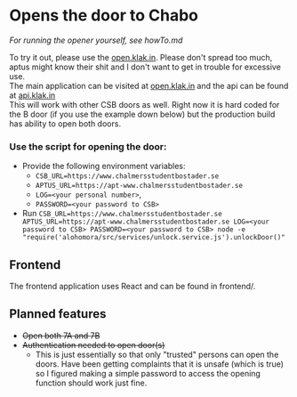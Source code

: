 
# Opens the door to Chabo
_For running the opener yourself, see howTo.md_

To try it out, please use the [open.klak.in](https://open.klak.in). Please don't spread too much, aptus might know their shit and I don't want to get in trouble for excessive use.
<br>
The main application can be visited at [open.klak.in](https://open.klak.in) and the api can be found at [api.klak.in](https://api.klak.in)
<br>
This will work with other CSB doors as well. Right now it is hard coded for the B door (if you use the example down below) but the production build has ability to open both doors.
<br>

### Use the script for opening the door:

- Provide the following environment variables: 
  - `CSB_URL=https://www.chalmersstudentbostader.se`
  - `APTUS_URL=https://apt-www.chalmersstudentbostader.se`
  - `LOG=<your personal number>`, 
  - `PASSWORD=<your password to CSB>`
- Run `CSB_URL=https://www.chalmersstudentbostader.se APTUS_URL=https://apt-www.chalmersstudentbostader.se LOG=<your password to CSB> PASSWORD=<your password to CSB> node -e "require('alohomora/src/services/unlock.service.js').unlockDoor()"`

## Frontend

The frontend application uses React and can be found in frontend/.

## Planned features
- ~~Open both 7A and 7B~~
- ~~Authentication needed to open door(s)~~
  - This is just essentially so that only "trusted" persons can open the doors. Have been getting complaints that it is unsafe (which is true) so I figured making a simple password to access the opening function should work just fine.
